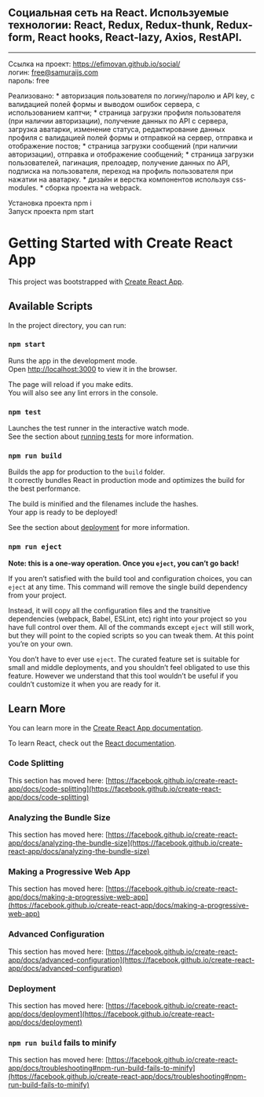 
## Cоциальная сеть на React. Используемые технологии:  React, Redux, Redux-thunk, Redux-form, React hooks, React-lazy, Axios, RestAPI. 
---

Ссылка на проект: <https://efimovan.github.io/social/>  <br/>
логин: free@samuraijs.com  <br/>
пароль: free  <br/>

Реализовано: 
    * авторизация пользователя по логину/паролю и  API key,  с валидацией полей формы и выводом ошибок сервера, с использованием каптчи;
    * страница загрузки профиля пользователя (при наличии авторизации), получение данных по API с сервера, загрузка аватарки, изменение статуса, редактирование данных профиля  с валидацией полей формы и отправкой на сервер, отправка и отображение постов;
    * страница загрузки сообщений (при наличии авторизации), отправка и отображение сообщений;
    * страница загрузки пользователей, пагинация, прелоадер, получение данных по API, подписка на пользователя, переход на профиль пользователя при нажатии на аватарку.
    * дизайн и верстка компонентов используя css-modules.
    * cборка проекта на webpack.
      

Установка проекта npm i  <br/>
Запуск проекта npm start  <br/>






# Getting Started with Create React App

This project was bootstrapped with [Create React App](https://github.com/facebook/create-react-app).

## Available Scripts

In the project directory, you can run:

### `npm start`

Runs the app in the development mode.\
Open [http://localhost:3000](http://localhost:3000) to view it in the browser.

The page will reload if you make edits.\
You will also see any lint errors in the console.

### `npm test`

Launches the test runner in the interactive watch mode.\
See the section about [running tests](https://facebook.github.io/create-react-app/docs/running-tests) for more information.

### `npm run build`

Builds the app for production to the `build` folder.\
It correctly bundles React in production mode and optimizes the build for the best performance.

The build is minified and the filenames include the hashes.\
Your app is ready to be deployed!

See the section about [deployment](https://facebook.github.io/create-react-app/docs/deployment) for more information.

### `npm run eject`

**Note: this is a one-way operation. Once you `eject`, you can’t go back!**

If you aren’t satisfied with the build tool and configuration choices, you can `eject` at any time. This command will remove the single build dependency from your project.

Instead, it will copy all the configuration files and the transitive dependencies (webpack, Babel, ESLint, etc) right into your project so you have full control over them. All of the commands except `eject` will still work, but they will point to the copied scripts so you can tweak them. At this point you’re on your own.

You don’t have to ever use `eject`. The curated feature set is suitable for small and middle deployments, and you shouldn’t feel obligated to use this feature. However we understand that this tool wouldn’t be useful if you couldn’t customize it when you are ready for it.

## Learn More

You can learn more in the [Create React App documentation](https://facebook.github.io/create-react-app/docs/getting-started).

To learn React, check out the [React documentation](https://reactjs.org/).

### Code Splitting

This section has moved here: [https://facebook.github.io/create-react-app/docs/code-splitting](https://facebook.github.io/create-react-app/docs/code-splitting)

### Analyzing the Bundle Size

This section has moved here: [https://facebook.github.io/create-react-app/docs/analyzing-the-bundle-size](https://facebook.github.io/create-react-app/docs/analyzing-the-bundle-size)

### Making a Progressive Web App

This section has moved here: [https://facebook.github.io/create-react-app/docs/making-a-progressive-web-app](https://facebook.github.io/create-react-app/docs/making-a-progressive-web-app)

### Advanced Configuration

This section has moved here: [https://facebook.github.io/create-react-app/docs/advanced-configuration](https://facebook.github.io/create-react-app/docs/advanced-configuration)

### Deployment

This section has moved here: [https://facebook.github.io/create-react-app/docs/deployment](https://facebook.github.io/create-react-app/docs/deployment)

### `npm run build` fails to minify

This section has moved here: [https://facebook.github.io/create-react-app/docs/troubleshooting#npm-run-build-fails-to-minify](https://facebook.github.io/create-react-app/docs/troubleshooting#npm-run-build-fails-to-minify)
